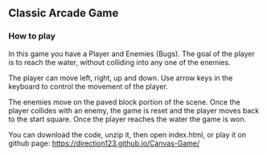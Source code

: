 ## Classic Arcade Game

###  How to play

In this game you have a Player and Enemies (Bugs). The goal of the player is to reach the water, without colliding into any one of the enemies. 


The player can move left, right, up and down. Use arrow keys in the keyboard to control the movement of the player. 


The enemies move on the paved block portion of the scene. Once the player collides with an enemy, the game is reset and the player moves back to the start square. Once the player reaches the water the game is won.


You can download the code, unzip it, then open index.html, or play it on github page: https://direction123.github.io/Canvas-Game/
